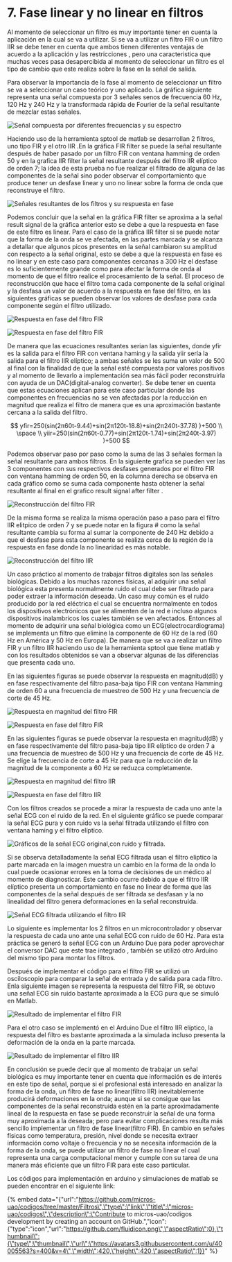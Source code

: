 # 7. Fase linear y no linear en filtros

Al momento de seleccionar un filtro es muy importante tener en cuenta la aplicación en la cual se va a utilizar. Si se va a utilizar un filtro FIR o un filtro IIR se debe tener en cuenta que  ambos tienen diferentes ventajas de acuerdo a la aplicación y las restricciones , pero una caracteristica que muchas veces pasa desapercibida al momento de seleccionar un filtro es el tipo de cambio que este realiza sobre la fase en la señal de salida. 

Para observar la importancia de la fase al momento de seleccionar un filtro se va a seleccionar un caso teórico y uno aplicado. La gráfica siguiente representa una señal compuesta por 3 señales senos de frecuencia 60 Hz, 120 Hz y 240 Hz y la transformada rápida de Fourier de la señal resultante de mezclar estas señales.

![Se&#xF1;al compuesta por diferentes frecuencias y su espectro ](../.gitbook/assets/image%20%285%29.png)

Haciendo uso de la herramienta sptool de matlab se desarrollan 2 filtros, uno tipo FIR y el otro IIR .En la gráfica FIR filter se puede la señal resultante después de haber pasado por un filtro FIR con ventana hamming de orden 50 y en la grafica IIR filter la señal resultante después del filtro IIR elíptico de orden 7; la idea de esta prueba no fue realizar el filtrado de alguna de las componentes de la señal sino poder observar el comportamiento que produce tener un desfase linear y uno no linear sobre la forma de onda que reconstruye el filtro.

![Se&#xF1;ales resultantes de los filtros y su respuesta en fase](../.gitbook/assets/image%20%2826%29.png)

Podemos concluir que la señal en la gráfica FIR filter se aproxima a la señal result signal de la gráfica anterior esto se debe a que la respuesta en fase de este filtro es linear. Para el caso de la gráfica IIR filter si se puede notar que la forma de la onda se ve afectada, en las partes marcada y se alcanza a detallar que algunos picos presentes en la señal cambiaron su amplitud con respecto a la señal original, esto se debe a que la respuesta en fase es no linear y en este caso para componentes cercanas a 300 Hz el desfase es lo suficientemente grande como para afectar la forma de onda al momento de que el filtro realice el procesamiento de la señal. El proceso de reconstrucción que hace el filtro toma cada componente de la señal original y la desfasa un valor de acuerdo a la respuesta en fase del filtro, en las siguientes gráficas se pueden observar los valores de desfase para cada componente según el filtro utilizado.

![Respuesta en fase del filtro FIR](../.gitbook/assets/image%20%2848%29.png)

![Respuesta en fase del filtro FIR](../.gitbook/assets/image%20%2855%29.png)

De manera que las ecuaciones resultantes serian las siguientes, donde yfir es la salida para el filtro FIR con ventana haming y la salida yiir sería la salida para el filtro IIR elíptico; a ambas señales se les suma un valor de 500 al final con la finalidad de que la señal esté compuesta por valores positivos y al momento de llevarlo a implementación sea más fácil poder reconstruirla con ayuda de un DAC\(digital-analog converter\). Se debe tener en cuenta que estas ecuaciones aplican para este caso particular donde las componentes en frecuencias no se ven afectadas por la reducción en magnitud que realiza el filtro de manera que es una aproximación bastante cercana a la salida del filtro.

$$
yfir=250(sin⁡(2π60t-9.44)+sin⁡(2π120t-18.8)+sin⁡(2π240t-37.78) )+500 \\ \space \\ yiir=250(sin⁡(2π60t-0.77)+sin⁡(2π120t-1.74)+sin⁡(2π240t-3.97) )+500
$$

Podemos observar paso por paso como la suma de las 3 señales forman la señal resultante para ambos filtros. En la siguiente grafica se pueden ver las 3 componentes con sus respectivos desfases generados por el filtro FIR con ventana hamming de orden 50, en la columna derecha se observa en cada gráfico como se suma cada componente hasta obtener la señal resultante al final en el grafico result signal after filter .

![Reconstrucci&#xF3;n del filtro FIR](../.gitbook/assets/image%20%2820%29.png)

De la misma forma se realiza la misma operación paso a paso para el filtro IIR elitpico de orden 7 y se puede notar en la figura \# como la señal resultante cambia su forma al sumar la componente de 240 Hz debido a que el desfase para esta componente se realiza cerca de la región de la respuesta en fase donde la no linearidad es más notable.

![Reconstrucci&#xF3;n del filtro IIR](../.gitbook/assets/image%20%282%29.png)

Un caso práctico al momento de trabajar filtros digitales son las señales biológicas. Debido a los muchas razones físicas, al adquirir una señal biológica esta presenta normalmente ruido el cual debe ser filtrado para poder extraer la información deseada. Un caso muy común es el ruido producido por la red eléctrica el cual se encuentra normalmente en todos los dispositivos electrónicos que se alimenten de la red e incluso algunos dispositivos inalambricos los cuales también se ven afectados. Entonces al momento de adquirir una señal biológica como un ECG\(electrocardiograma\) se implementa un filtro que elimine la componente de 60 Hz de la red \(60 Hz en América y 50 Hz en Europa\). De manera que se va a realizar un filtro FIR y un filtro IIR haciendo uso de la herramienta sptool que tiene matlab y con los resultados obtenidos se van a observar algunas de las diferencias que presenta cada uno. 

En las siguientes figuras se puede observar la respuesta en magnitud\(dB\) y en fase respectivamente del filtro pasa-baja tipo FIR con ventana Hamming de orden 60 a una frecuencia de muestreo de 500 Hz y una frecuencia de corte de 45 Hz.

![Respuesta en magnitud del filtro FIR](../.gitbook/assets/image%20%2852%29.png)

![Respuesta en fase del filtro FIR](../.gitbook/assets/image%20%2841%29.png)

En las siguientes figuras se puede observar la respuesta en magnitud\(dB\) y en fase respectivamente del filtro pasa-baja tipo IIR elíptico de orden 7 a una frecuencia de muestreo de 500 Hz y una frecuencia de corte de 45 Hz. Se elige la frecuencia de corte a 45 Hz para que la reducción de la magnitud de la componente a 60 Hz se reduzca completamente.

![Respuesta en magnitud del filtro IIR](../.gitbook/assets/image%20%2851%29.png)

![Respuesta en fase del filtro IIR](../.gitbook/assets/image%20%2863%29.png)

Con los filtros creados se procede a mirar la respuesta de cada uno ante la señal ECG con el ruido de la red. En el siguiente gráfico se puede comparar la señal ECG pura y con ruido vs la señal filtrada utilizando el filtro con ventana haming y el filtro elíptico.

![Gr&#xE1;ficos de la se&#xF1;al ECG original,con ruido y filtrada. ](../.gitbook/assets/image%20%2836%29.png)

Si se observa detalladamente la señal ECG filtrada usan el filtro eliptico la parte marcada en la imagen muestra un cambio en la forma de la onda lo cual puede ocasionar errores en la toma de decisiones de un médico al momento de diagnosticar. Este cambio ocurre debido a que el filtro IIR elíptico presenta un comportamiento en fase no linear de forma que las componentes de la señal después de ser filtrada se desfasan y la no linealidad del filtro genera deformaciones en la señal reconstruida.

![Se&#xF1;al ECG filtrada utilizando el filtro IIR](../.gitbook/assets/image%20%2858%29.png)

Lo siguiente es implementar los 2 filtros en un microcontrolador y observar la respuesta de cada uno ante una señal ECG con ruido de 60 Hz. Para esta práctica se generó la señal ECG con un Arduino Due para poder aprovechar el conversor DAC que este trae integrado , también se utilizó otro Arduino del mismo tipo para montar los filtros.

Después de implementar el código para el filtro FIR se utilizó un osciloscopio para comparar la señal de entrada y de salida para cada filtro. Enla siguiente imagen se representa la respuesta del filtro FIR, se obtuvo una señal ECG sin ruido bastante aproximada a la ECG pura que se simuló en Matlab.

![Resultado de implementar el filtro FIR](../.gitbook/assets/image%20%283%29.png)

Para el otro caso se implementó en el Arduino Due el filtro IIR elíptico, la respuesta del filtro es bastante aproximada a la simulada incluso presenta la deformación de la onda en la parte marcada.  


![Resultado de implementar el filtro IIR](../.gitbook/assets/image%20%2849%29.png)

En conclusión se puede decir que al momento de trabajar un señal biológica es muy importante tener en cuenta que información es de interés en este tipo de señal, porque si el profesional está interesado en analizar la forma de la onda, un filtro de fase no linear\(filtro IIR\) inevitablemente producirá deformaciones en la onda; aunque si se consigue que las componentes de la señal reconstruida estén en la parte aproximadamente lineal de la respuesta en fase se puede reconstruir la señal de una forma muy aproximada a la deseada; pero para evitar complicaciones resulta más sencillo implementar un filtro de fase linear\(filtro FIR\). En cambio en señales físicas como temperatura, presión, nivel donde se necesita extraer información como voltaje o frecuencia y no se necesita información de la forma de la onda, se puede utilizar un filtro de fase no linear el cual representa una carga computacional menor y cumple con su tarea de una manera más eficiente que un filtro FIR para este caso particular.

Los códigos para implementación en arduino y simulaciones de matlab se pueden encontrar en el siguiente link:

{% embed data="{\"url\":\"https://github.com/micros-uao/codigos/tree/master/Filtros\",\"type\":\"link\",\"title\":\"micros-uao/codigos\",\"description\":\"Contribute to micros-uao/codigos development by creating an account on GitHub.\",\"icon\":{\"type\":\"icon\",\"url\":\"https://github.com/fluidicon.png\",\"aspectRatio\":0},\"thumbnail\":{\"type\":\"thumbnail\",\"url\":\"https://avatars3.githubusercontent.com/u/40005563?s=400&v=4\",\"width\":420,\"height\":420,\"aspectRatio\":1}}" %}

